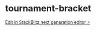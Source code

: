 # tournament-bracket

[Edit in StackBlitz next generation editor ⚡️](https://stackblitz.com/~/github.com/softwarebyze/tournament-bracket)